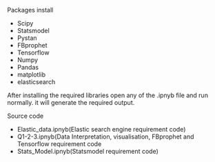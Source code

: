 Packages install
- Scipy
- Statsmodel
- Pystan
- FBprophet
- Tensorflow
- Numpy
- Pandas
- matplotlib
- elasticsearch

After installing the required libraries open any of the .ipnyb file and run normally. it will generate the required output.

Source code 
- Elastic_data.ipnyb(Elastic search engine requirement code)
- Q1-2-3.ipnyb(Data Interpretation, visualisation, FBprophet and Tensorflow requirement code
- Stats_Model.ipnyb(Statsmodel requirement code)
